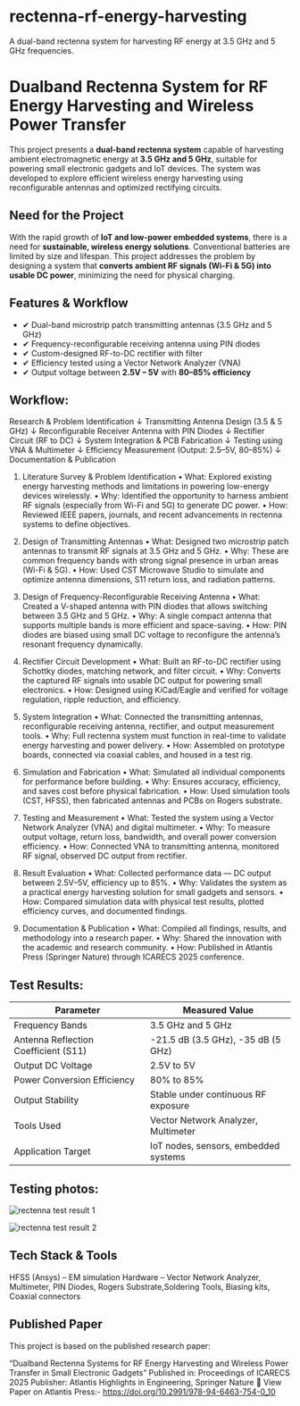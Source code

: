 # rectenna-rf-energy-harvesting
A dual-band rectenna system for harvesting RF energy at 3.5 GHz and 5 GHz frequencies.

# Dualband Rectenna System for RF Energy Harvesting and Wireless Power Transfer

This project presents a **dual-band rectenna system** capable of harvesting ambient electromagnetic energy at **3.5 GHz and 5 GHz**, suitable for powering small electronic gadgets and IoT devices. The system was developed to explore efficient wireless energy harvesting using reconfigurable antennas and optimized rectifying circuits.



##  Need for the Project

With the rapid growth of **IoT and low-power embedded systems**, there is a need for **sustainable, wireless energy solutions**. Conventional batteries are limited by size and lifespan. This project addresses the problem by designing a system that **converts ambient RF signals (Wi-Fi & 5G) into usable DC power**, minimizing the need for physical charging.


##  Features & Workflow

- ✔ Dual-band microstrip patch transmitting antennas (3.5 GHz and 5 GHz)
- ✔ Frequency-reconfigurable receiving antenna using PIN diodes
- ✔ Custom-designed RF-to-DC rectifier with filter
- ✔ Efficiency tested using a Vector Network Analyzer (VNA)
- ✔ Output voltage between **2.5V – 5V** with **80–85% efficiency**

## Workflow:

Research & Problem Identification
           ↓
Transmitting Antenna Design (3.5 & 5 GHz)
           ↓
Reconfigurable Receiver Antenna with PIN Diodes
           ↓
Rectifier Circuit (RF to DC)
           ↓
System Integration & PCB Fabrication
           ↓
Testing using VNA & Multimeter
           ↓
Efficiency Measurement (Output: 2.5–5V, 80–85%)
           ↓
Documentation & Publication

1. Literature Survey & Problem Identification
	•	What: Explored existing energy harvesting methods and limitations in powering low-energy devices wirelessly.
	•	Why: Identified the opportunity to harness ambient RF signals (especially from Wi-Fi and 5G) to generate DC power.
	•	How: Reviewed IEEE papers, journals, and recent advancements in rectenna systems to define objectives.


2. Design of Transmitting Antennas
	•	What: Designed two microstrip patch antennas to transmit RF signals at 3.5 GHz and 5 GHz.
	•	Why: These are common frequency bands with strong signal presence in urban areas (Wi-Fi & 5G).
	•	How: Used CST Microwave Studio to simulate and optimize antenna dimensions, S11 return loss, and radiation patterns.


3. Design of Frequency-Reconfigurable Receiving Antenna
	•	What: Created a V-shaped antenna with PIN diodes that allows switching between 3.5 GHz and 5 GHz.
	•	Why: A single compact antenna that supports multiple bands is more efficient and space-saving.
	•	How: PIN diodes are biased using small DC voltage to reconfigure the antenna’s resonant frequency dynamically.


4. Rectifier Circuit Development
	•	What: Built an RF-to-DC rectifier using Schottky diodes, matching network, and filter circuit.
	•	Why: Converts the captured RF signals into usable DC output for powering small electronics.
	•	How: Designed using KiCad/Eagle and verified for voltage regulation, ripple reduction, and efficiency.


5. System Integration
	•	What: Connected the transmitting antennas, reconfigurable receiving antenna, rectifier, and output measurement tools.
	•	Why: Full rectenna system must function in real-time to validate energy harvesting and power delivery.
	•	How: Assembled on prototype boards, connected via coaxial cables, and housed in a test rig.


6. Simulation and Fabrication
	•	What: Simulated all individual components for performance before building.
	•	Why: Ensures accuracy, efficiency, and saves cost before physical fabrication.
	•	How: Used simulation tools (CST, HFSS), then fabricated antennas and PCBs on Rogers substrate.


7. Testing and Measurement
	•	What: Tested the system using a Vector Network Analyzer (VNA) and digital multimeter.
	•	Why: To measure output voltage, return loss, bandwidth, and overall power conversion efficiency.
	•	How: Connected VNA to transmitting antenna, monitored RF signal, observed DC output from rectifier.


8. Result Evaluation
	•	What: Collected performance data — DC output between 2.5V–5V, efficiency up to 85%.
	•	Why: Validates the system as a practical energy harvesting solution for small gadgets and sensors.
	•	How: Compared simulation data with physical test results, plotted efficiency curves, and documented findings.


9. Documentation & Publication
	•	What: Compiled all findings, results, and methodology into a research paper.
	•	Why: Shared the innovation with the academic and research community.
	•	How: Published in Atlantis Press (Springer Nature) through ICARECS 2025 conference.

## Test Results:

|   Parameter                          |   Measured Value                          |
|--------------------------------------|-------------------------------------------|
| Frequency Bands                      | 3.5 GHz and 5 GHz                         |
| Antenna Reflection Coefficient (S11) | -21.5 dB (3.5 GHz), -35 dB (5 GHz)        |
| Output DC Voltage                    | 2.5V to 5V                                |
| Power Conversion Efficiency          | 80% to 85%                                |
| Output Stability                     | Stable under continuous RF exposure       |
| Tools Used                           | Vector Network Analyzer, Multimeter       |
| Application Target                   | IoT nodes, sensors, embedded systems      |

## Testing photos:
![rectenna test result 1](https://github.com/user-attachments/assets/af3e4905-ef9e-43fb-9b43-e4606ac2219e)

![rectenna test result 2](https://github.com/user-attachments/assets/880c6c98-382e-46f5-a711-7785c75859e5)

## Tech Stack & Tools

   HFSS (Ansys) –  EM simulation
   Hardware – Vector Network Analyzer, Multimeter, PIN Diodes, Rogers Substrate,Soldering Tools, Biasing kits, Coaxial connectors


## Published Paper

This project is based on the published research paper:

“Dualband Rectenna Systems for RF Energy Harvesting and Wireless Power Transfer in Small Electronic Gadgets”
Published in: Proceedings of ICARECS 2025
Publisher: Atlantis Highlights in Engineering, Springer Nature
🔗 View Paper on Atlantis Press:- https://doi.org/10.2991/978-94-6463-754-0_10


